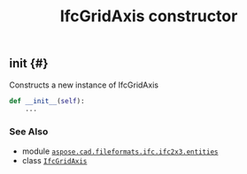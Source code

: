 ﻿---
title: IfcGridAxis constructor
second_title: Aspose.CAD for Python via .NET API References
description: 
type: docs
weight: 10
url: /python-net/aspose.cad.fileformats.ifc.ifc2x3.entities/ifcgridaxis/__init__/
is_root: false
---

## __init__ {#}

Constructs a new instance of IfcGridAxis



```python
def __init__(self):
    ...
```





### See Also
* module [`aspose.cad.fileformats.ifc.ifc2x3.entities`](../../)
* class [`IfcGridAxis`](/cad/python-net/aspose.cad.fileformats.ifc.ifc2x3.entities/ifcgridaxis)
